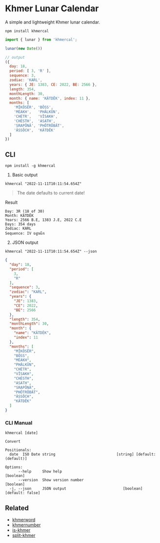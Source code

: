 # Khmer Lunar Calendar

A simple and lightweight Khmer lunar calendar.

```
npm install khmercal
```

```js
import { lunar } from 'khmercal';

lunar(new Date())

// output
({
  day: 18,
  period: [ 3, 'R' ],
  sequence: 3,
  zodiac: 'KARL',
  years: { JE: 1383, CE: 2022, BE: 2566 },
  length: 354,
  monthLength: 30,
  month: { name: 'KÂTDĔK', index: 11 },
  months: [
    'MĬKÔSĔR', 'BŎSS',
    'MÉAKH',   'PHÂLKŬN',
    'CHÉTR',   'VĬSAKH',
    'CHÉSTH',  'ASATH',
    'SRAPÔNÂ', 'PHÔTRÔBÂT',
    'ÂSSŎCH',  'KÂTDĔK'
  ]
})
```

## CLI

```
npm install -g khmercal
```


1. Basic output

```shell
khmercal "2022-11-11T10:11:54.654Z"
```

> The date defaults to current date!

Result

```
Day: 3R (18 of 30)
Month: KÂTDĔK
Years: 2566 B.E, 1383 J.E, 2022 C.E
Days: 354 days 
Zodiac: KARL
Sequence: IV ចត្វាស័ក
```

2. JSON output

```shell
khmercal "2022-11-11T10:11:54.654Z" --json
```

```json
{
  "day": 18,
  "period": [
    3,
    "R"
  ],
  "sequence": 3,
  "zodiac": "KARL",
  "years": {
    "JE": 1383,
    "CE": 2022,
    "BE": 2566
  },
  "length": 354,
  "monthLength": 30,
  "month": {
    "name": "KÂTDĔK",
    "index": 11
  },
  "months": [
    "MĬKÔSĔR",
    "BŎSS",
    "MÉAKH",
    "PHÂLKŬN",
    "CHÉTR",
    "VĬSAKH",
    "CHÉSTH",
    "ASATH",
    "SRAPÔNÂ",
    "PHÔTRÔBÂT",
    "ÂSSŎCH",
    "KÂTDĔK"
  ]
}
```

### CLI Manual

```
khmercal [date]

Convert

Positionals:
  date  ISO Date string                            [string] [default: (default)]

Options:
      --help     Show help                                             [boolean]
      --version  Show version number                                   [boolean]
  -j, --json     JSON output                          [boolean] [default: false]
```


## Related

- [khmerword](https://github.com/seanghay/khmerword)
- [khmernumber](https://github.com/seanghay/khmernumber)
- [is-khmer](https://github.com/seanghay/is-khmer)
- [split-khmer](https://github.com/seanghay/split-khmer)
